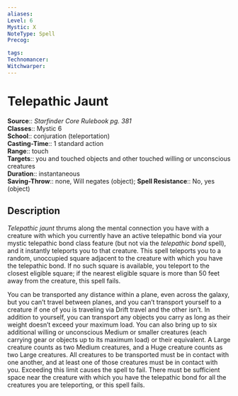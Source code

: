 ```yaml
---
aliases: 
Level: 6
Mystic: X
NoteType: Spell
Precog: 

tags: 
Technomancer: 
Witchwarper: 
---
```


# Telepathic Jaunt

**Source**:: _Starfinder Core Rulebook pg. 381_  
**Classes**:: Mystic 6  
**School**:: conjuration (teleportation)  
**Casting-Time**:: 1 standard action  
**Range**:: touch  
**Targets**:: you and touched objects and other touched willing or unconscious creatures  
**Duration**:: instantaneous  
**Saving-Throw**:: none, Will negates (object);
**Spell Resistance**:: No, yes (object)

## Description

_Telepathic jaunt_ thrums along the mental connection you have with a creature with which you currently have an active telepathic bond via your mystic telepathic bond class feature (but not via the _telepathic bond_ spell), and it instantly teleports you to that creature. This spell teleports you to a random, unoccupied square adjacent to the creature with which you have the telepathic bond. If no such square is available, you teleport to the closest eligible square; if the nearest eligible square is more than 50 feet away from the creature, this spell fails.

You can be transported any distance within a plane, even across the galaxy, but you can’t travel between planes, and you can’t transport yourself to a creature if one of you is traveling via Drift travel and the other isn’t. In addition to yourself, you can transport any objects you carry as long as their weight doesn’t exceed your maximum load. You can also bring up to six additional willing or unconscious Medium or smaller creatures (each carrying gear or objects up to its maximum load) or their equivalent. A Large creature counts as two Medium creatures, and a Huge creature counts as two Large creatures. All creatures to be transported must be in contact with one another, and at least one of those creatures must be in contact with you. Exceeding this limit causes the spell to fail. There must be sufficient space near the creature with which you have the telepathic bond for all the creatures you are teleporting, or this spell fails.
